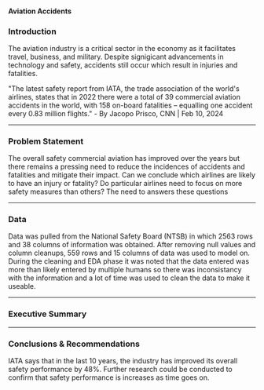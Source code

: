 #### Aviation Accidents

### Introduction

The aviation industry is a critical sector in the economy as it facilitates travel, business, and military.  Despite signigicant advancements in technology and safety, accidents still occur which result in injuries and fatalities. 

"The latest safety report from IATA, the trade association of the world's airlines, states that in 2022 there were a total of 39 commercial aviation accidents in the world, with 158 on-board fatalities – equalling one accident every 0.83 million flights." - By Jacopo Prisco, CNN | Feb 10, 2024


---

### Problem Statement

The overall safety commercial aviation has improved over the years but there remains a pressing need to reduce the incidences of accidents and fatalities and mitigate their impact.  Can we conclude which airlines are likely to have an injury or fatality?  Do particular airlines need to focus on more safety measures than others?  The need to answers these questions   

---

### Data

Data was pulled from the National Safety Board (NTSB) in which 2563 rows and 38 columns of information was obtained.  After removing null values and column cleanups, 559 rows and 15 columns of data was used to model on.  During the cleaning and EDA phase it was noted that the data entered was more than likely entered by multiple humans so there was inconsistancy with the information and a lot of time was used to clean the data to make it useable.    


---

### Executive Summary


---


### Conclusions & Recommendations



IATA says that in the last 10 years, the industry has improved its overall safety performance by 48%.  Further research could be conducted to confirm that safety performance is increases as time goes on. 